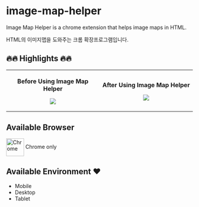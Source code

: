 # image-map-helper
Image Map Helper is a chrome extension that helps image maps in HTML.

HTML의 이미지맵을 도와주는 크롬 확장프로그램입니다.

## 🔥🔥 Highlights 🔥🔥

<table>
	<tr>
		<th width="50%">
			<p><a title="before"></a> Before Using Image Map Helper</p>
			<p><img src="https://user-images.githubusercontent.com/39899731/138906506-02befe4a-cae3-44ad-a3f1-8e240d771cea.png"></p>
		<th width="50%">
			<p><a title="after"></a> After Using Image Map Helper</p>
			<p><img src="https://user-images.githubusercontent.com/39899731/138906614-b9e11063-f7ce-4547-b64f-87c9e80bb3d1.png"></p>
	<tr>
</table>

## Available Browser
<img src="https://user-images.githubusercontent.com/39899731/138910423-205a97d4-c205-4d13-90fb-d3189936a5e3.png" width="48" alt="Chrome" valign="middle" /> Chrome only

## Available Environment ♥
- Mobile
- Desktop
- Tablet
			
